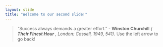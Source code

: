 ```yaml
---
layout: slide
title: "Welcome to our second slide!"
---
```

>“Success always demands a greater effort.” - **Winston Churchill** *(* ***Their Finest Hour*** *, London: Cassell, 1949, 541).*
Use the left arrow to go back!
